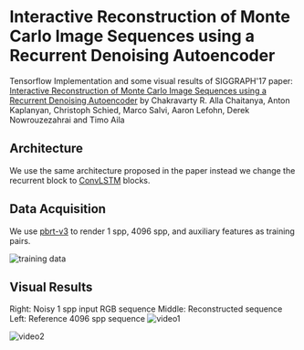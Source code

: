 # Interactive Reconstruction of Monte Carlo Image Sequences using a Recurrent Denoising Autoencoder
Tensorflow Implementation and some visual results of SIGGRAPH'17 paper: [Interactive Reconstruction of Monte Carlo Image Sequences using a Recurrent Denoising Autoencoder](https://research.nvidia.com/sites/default/files/publications/dnn_denoise_author.pdf) by Chakravarty R. Alla Chaitanya, Anton Kaplanyan, Christoph Schied, Marco Salvi, Aaron Lefohn, Derek Nowrouzezahrai and Timo Aila

## Architecture
We use the same architecture proposed in the paper instead we change the recurrent block to [ConvLSTM](https://arxiv.org/pdf/1506.04214.pdf) blocks.

## Data Acquisition
We use [pbrt-v3](https://www.pbrt.org/fileformat-v3.html) to render 1 spp, 4096 spp, and auxiliary features as training pairs.

![training data]()

## Visual Results
Right: Noisy 1 spp input RGB sequence
Middle: Reconstructed sequence
Left: Reference 4096 spp sequence
![video1](https://github.com/yuyingyeh/rdae/blob/master/m4outVideo.gif "video1")

![video2](https://github.com/yuyingyeh/rdae/blob/master/m4outVideo2.gif "video2")
